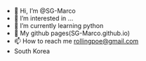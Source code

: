 - 👋 Hi, I’m @SG-Marco
- 👀 I’m interested in ...
- 🌱 I’m currently learning python
- 💞️ My github pages(SG-Marco.github.io)
- 📫 How to reach me rollingpoe@gmail.com
- South Korea

<!---
SG-Marco/SG-Marco is a ✨ special ✨ repository because its `README.md` (this file) appears on your GitHub profile.
You can click the Preview link to take a look at your changes.
--->
